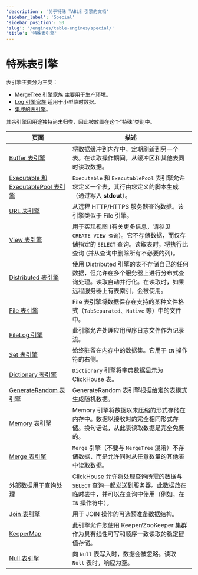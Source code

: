 ```yaml
---
'description': '关于特殊 TABLE 引擎的文档'
'sidebar_label': 'Special'
'sidebar_position': 50
'slug': '/engines/table-engines/special/'
'title': '特殊表引擎'
---
```



# 特殊表引擎

表引擎主要分为三类：

- [MergeTree 引擎家族](../../../engines/table-engines/mergetree-family/index.md) 主要用于生产环境。
- [Log 引擎家族](../../../engines/table-engines/log-family/index.md) 适用于小型临时数据。
- [集成的表引擎](../../../engines/table-engines/integrations/index.md)。

其余引擎因用途独特尚未归类，因此被放置在这个“特殊”类别中。

<!-- 此页面的目录表通过 
https://github.com/ClickHouse/clickhouse-docs/blob/main/scripts/autogenerate-table-of-contents.sh
根据 YAML 前置数据字段自动生成：slug、description、title。

如果您发现错误，请编辑页面的 YML 前置数据。 -->
| 页面 | 描述 |
|-----|-----|
| [Buffer 表引擎](/engines/table-engines/special/buffer) | 将数据缓冲到内存中，定期刷新到另一个表。在读取操作期间，从缓冲区和其他表同时读取数据。 |
| [Executable 和 ExecutablePool 表引擎](/engines/table-engines/special/executable) | `Executable` 和 `ExecutablePool` 表引擎允许您定义一个表，其行由您定义的脚本生成（通过写入 **stdout**）。 |
| [URL 表引擎](/engines/table-engines/special/url) | 从远程 HTTP/HTTPS 服务器查询数据。该引擎类似于 File 引擎。 |
| [View 表引擎](/engines/table-engines/special/view) | 用于实现视图 (有关更多信息，请参见 `CREATE VIEW 查询`)。它不存储数据，而仅存储指定的 `SELECT` 查询。读取表时，将执行此查询 (并从查询中删除所有不必要的列)。 |
| [Distributed 表引擎](/engines/table-engines/special/distributed) | 使用 Distributed 引擎的表不存储自己的任何数据，但允许在多个服务器上进行分布式查询处理。读取自动并行化。在读取时，如果远程服务器上有表索引，会被使用。 |
| [File 表引擎](/engines/table-engines/special/file) | File 表引擎将数据保存在支持的某种文件格式（`TabSeparated`、`Native` 等）中的文件中。 |
| [FileLog 引擎](/engines/table-engines/special/filelog) | 此引擎允许处理应用程序日志文件作为记录流。 |
| [Set 表引擎](/engines/table-engines/special/set) | 始终驻留在内存中的数据集。它用于 `IN` 操作符的右侧。 |
| [Dictionary 表引擎](/engines/table-engines/special/dictionary) | `Dictionary` 引擎将字典数据显示为 ClickHouse 表。 |
| [GenerateRandom 表引擎](/engines/table-engines/special/generate) | GenerateRandom 表引擎根据给定的表模式生成随机数据。 |
| [Memory 表引擎](/engines/table-engines/special/memory) | Memory 引擎将数据以未压缩的形式存储在内存中。数据以接收时的完全相同形式存储。换句话说，从此表读取数据是完全免费的。 |
| [Merge 表引擎](/engines/table-engines/special/merge) | `Merge` 引擎（不要与 `MergeTree` 混淆）不存储数据，而是允许同时从任意数量的其他表中读取数据。 |
| [外部数据用于查询处理](/engines/table-engines/special/external-data) | ClickHouse 允许将处理查询所需的数据与 `SELECT` 查询一起发送到服务器。此数据放在临时表中，并可以在查询中使用（例如，在 `IN` 操作符中）。 |
| [Join 表引擎](/engines/table-engines/special/join) | 用于 JOIN 操作的可选预准备数据结构。 |
| [KeeperMap](/engines/table-engines/special/keeper-map) | 此引擎允许您使用 Keeper/ZooKeeper 集群作为具有线性可写和顺序一致读取的稳定键值存储。 |
| [Null 表引擎](/engines/table-engines/special/null) | 向 `Null` 表写入时，数据会被忽略。读取 `Null` 表时，响应为空。 |
